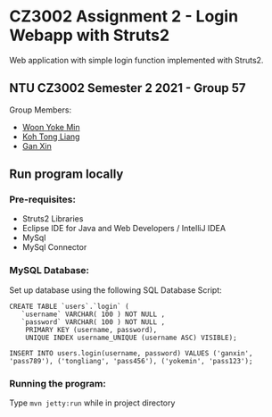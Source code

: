 # CZ3002 Assignment 2 - Login Webapp with Struts2
Web application with simple login function implemented with Struts2.

## NTU CZ3002 Semester 2 2021 - Group 57
Group Members:
* [Woon Yoke Min](https://github.com/yokemin)
* [Koh Tong Liang](https://github.com/KohTongLiang)
* [Gan Xin](https://github.com/codergan)

## Run program locally
### Pre-requisites:
* Struts2 Libraries
* Eclipse IDE for Java and Web Developers / IntelliJ IDEA
* MySql
* MySql Connector

### MySQL Database:
Set up database using the following SQL Database Script:
```mysql
CREATE TABLE `users`.`login` (
   `username` VARCHAR( 100 ) NOT NULL ,
   `password` VARCHAR( 100 ) NOT NULL ,
    PRIMARY KEY (username, password),
    UNIQUE INDEX username_UNIQUE (username ASC) VISIBLE);

INSERT INTO users.login(username, password) VALUES ('ganxin', 'pass789'), ('tongliang', 'pass456'), ('yokemin', 'pass123');
```

### Running the program:
Type `mvn jetty:run` while in project directory
